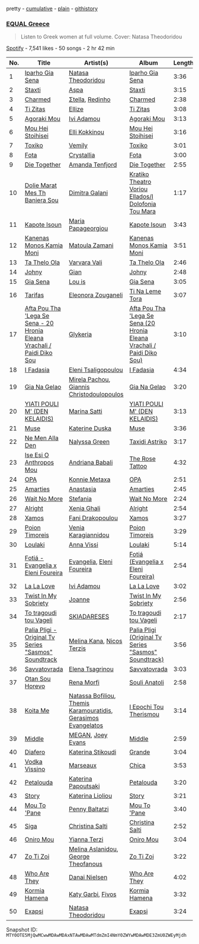 pretty - [cumulative](/playlists/cumulative/37i9dQZF1DX9H4ZHqhys8z.md) - [plain](/playlists/plain/37i9dQZF1DX9H4ZHqhys8z) - [githistory](https://github.githistory.xyz/mackorone/spotify-playlist-archive/blob/main/playlists/plain/37i9dQZF1DX9H4ZHqhys8z)

### [EQUAL Greece](https://open.spotify.com/playlist/37i9dQZF1DX9H4ZHqhys8z)

> Listen to Greek women at full volume\. Cover: Natasa Theodoridou

[Spotify](https://open.spotify.com/user/spotify) - 7,541 likes - 50 songs - 2 hr 42 min

| No. | Title | Artist(s) | Album | Length |
|---|---|---|---|---|
| 1 | [Iparho Gia Sena](https://open.spotify.com/track/5IGLonlYXv0TCsw0gHhqBr) | [Natasa Theodoridou](https://open.spotify.com/artist/4hw4chBwI0fvJltPiQxPPD) | [Iparho Gia Sena](https://open.spotify.com/album/4lkyzgLGV1SmJv0UW3Pw4h) | 3:36 |
| 2 | [Staxti](https://open.spotify.com/track/4JjDL9sz3rSXw21M6jxpKc) | [Aspa](https://open.spotify.com/artist/1dxuhrh05CDzJtEc9qEc3N) | [Staxti](https://open.spotify.com/album/61zuHp0O4Yg56XHAzNwp7s) | 3:15 |
| 3 | [Charmed](https://open.spotify.com/track/6F5jUW0lOVlCSvhCH0yl3f) | [Σtella](https://open.spotify.com/artist/2tBWWgGv7H5ymPtJrT1rNu), [Redinho](https://open.spotify.com/artist/72WcKL1SYgNzcNojYLFQsB) | [Charmed](https://open.spotify.com/album/3jfaxyujChdnrEbjYDaYax) | 2:38 |
| 4 | [Ti Zitas](https://open.spotify.com/track/357Ces27QaK6BQ3W6cZUeE) | [Ellize](https://open.spotify.com/artist/16NpduEB1MO70qblBBj3GH) | [Ti Zitas](https://open.spotify.com/album/1DuLi4qFncYBLF6vbc9ecX) | 3:08 |
| 5 | [Agoraki Mou](https://open.spotify.com/track/4iXXMc9qeUn8UEkBxXXgah) | [Ivi Adamou](https://open.spotify.com/artist/2arQ0lfcNGLrJOHoJksWOw) | [Agoraki Mou](https://open.spotify.com/album/0lodvTUdxhSVIOQSDFbWTG) | 3:13 |
| 6 | [Mou Hei Stoihisei](https://open.spotify.com/track/6eiAoSrSFQjoMTDTehpNEb) | [Elli Kokkinou](https://open.spotify.com/artist/3dHMnH9LXTSuhfdcWfjnoc) | [Mou Hei Stoihisei](https://open.spotify.com/album/4sSdeEkv7mOgeVO2b9Isiq) | 3:16 |
| 7 | [Toxiko](https://open.spotify.com/track/6GXNeAQpdl4GwCCVsn9pRS) | [Vemily](https://open.spotify.com/artist/2lMcQ9UrFLh8lfDkOAJKPs) | [Toxiko](https://open.spotify.com/album/6RMJxmT9jZbgfNBrsdAw4M) | 3:01 |
| 8 | [Fota](https://open.spotify.com/track/3IkF4P830qJjogSf39H3ED) | [Crystallia](https://open.spotify.com/artist/7EGpmVdibkfXUVtOW3bWPu) | [Fota](https://open.spotify.com/album/2zwMVRSNy7wI1e1ZD9h2p2) | 3:00 |
| 9 | [Die Together](https://open.spotify.com/track/35b0iM96Uid8KI5s83IEHM) | [Amanda Tenfjord](https://open.spotify.com/artist/187i912U6kpq0F0Z9uOVXr) | [Die Together](https://open.spotify.com/album/2wwjIcsUvhqDVJt95NrgQB) | 2:55 |
| 10 | [Dolie Marat Mes Th Baniera Sou](https://open.spotify.com/track/5Pm4jxOY61zJJB8enRjXeZ) | [Dimitra Galani](https://open.spotify.com/artist/3nV0kq59WJOJRLNWpFR1m6) | [Kratiko Theatro Voriou Ellados/I Dolofonia Tou Mara](https://open.spotify.com/album/5jQUR0jTmVe4t1LC2V2giA) | 1:17 |
| 11 | [Kapote Isoun](https://open.spotify.com/track/5nSzaBRnvX3RzFoLIf0WK2) | [Maria Papageorgiou](https://open.spotify.com/artist/3WQuwa7Flok3CNsMTia7oK) | [Kapote Isoun](https://open.spotify.com/album/36ZIELgJ7ly9hHSBe2pr2i) | 3:43 |
| 12 | [Kanenas Monos Kamia Moni](https://open.spotify.com/track/6Y43IQJy8kf2hnL5Y6nltL) | [Matoula Zamani](https://open.spotify.com/artist/7nnEkZXiwEpKY4VAoNmc2f) | [Kanenas Monos Kamia Moni](https://open.spotify.com/album/1owA3SIf20Xlm8nHByCDgv) | 3:51 |
| 13 | [Ta Thelo Ola](https://open.spotify.com/track/5sjW1JgmGlxERfNZG4UpxU) | [Varvara Vali](https://open.spotify.com/artist/3hK7M959CIKBaUm6eRWvua) | [Ta Thelo Ola](https://open.spotify.com/album/2MDIwQaGyKBN4K23rcSsix) | 2:46 |
| 14 | [Johny](https://open.spotify.com/track/72VRTJejma0vLpj2zdpjI4) | [Gian](https://open.spotify.com/artist/4ZMIoUwVwn8U5mEEaqgSNW) | [Johny](https://open.spotify.com/album/1fW8LRviqkUS8opzdTYdPN) | 2:48 |
| 15 | [Gia Sena](https://open.spotify.com/track/4GVMbU30hEvSB9Qp1ZZUH3) | [Lou is](https://open.spotify.com/artist/5ZWqX5ZxSfqn2fUk6rikvo) | [Gia Sena](https://open.spotify.com/album/0ytAPwutgIpv1WA2uJIJbr) | 3:05 |
| 16 | [Tarifas](https://open.spotify.com/track/4fdB71mBu6UB79zN7CImN3) | [Eleonora Zouganeli](https://open.spotify.com/artist/0vLoXqcGEpgOgmCYshRsKt) | [Ti Na Leme Tora](https://open.spotify.com/album/4sC21vNho56AL9acrSHuES) | 3:07 |
| 17 | [Afta Pou Tha 'Lega Se Sena \- 20 Hronia Eleana Vrachali / Paidi Diko Sou](https://open.spotify.com/track/6hFjuWrdmZcDzOIB56Q0tp) | [Glykeria](https://open.spotify.com/artist/0GBKwLQdkZ6tml0ssOSQ4f) | [Afta Pou Tha 'Lega Se Sena \(20 Hronia Eleana Vrachali / Paidi Diko Sou\)](https://open.spotify.com/album/2FDMdpe4xvgxuDLxuZ5qx6) | 3:10 |
| 18 | [I Fadasia](https://open.spotify.com/track/2RZmlEWrDm5vjaDDko6uon) | [Eleni Tsaligopoulou](https://open.spotify.com/artist/3Gk7fuRSYuQWqXGhRGPsG4) | [I Fadasia](https://open.spotify.com/album/2uPyBJ3px9JTnVujWUCXPp) | 4:34 |
| 19 | [Gia Na Gelao](https://open.spotify.com/track/2UcqCJGicZTCxJrlklwE5r) | [Mirela Pachou](https://open.spotify.com/artist/3jO73k7LFPB7hm2KtYRh2M), [Giannis Christodoulopoulos](https://open.spotify.com/artist/1xtAhHlKUzJoWmtdWVKw4P) | [Gia Na Gelao](https://open.spotify.com/album/6zvrNti88xM3m66kHzkCzc) | 3:20 |
| 20 | [YIATI POULI M' \(DEN KELAIDIS\)](https://open.spotify.com/track/6kSweWKTZOF2oorQ7V5jNX) | [Marina Satti](https://open.spotify.com/artist/2W4apaxME2OLw8qqhZK7aJ) | [YIATI POULI M' \(DEN KELAIDIS\)](https://open.spotify.com/album/6oomBcZTbG7cYEl66oY1Gq) | 3:13 |
| 21 | [Muse](https://open.spotify.com/track/0JjPcjJywGHSzn5IMoYClJ) | [Katerine Duska](https://open.spotify.com/artist/40tNdcLMkz7RoHcykLSNwB) | [Muse](https://open.spotify.com/album/59npfFu8RSyFSWMyQNXmeP) | 3:36 |
| 22 | [Ne Men Alla Den](https://open.spotify.com/track/5sUR273OqDdFuzaz1EoX6U) | [Nalyssa Green](https://open.spotify.com/artist/68PM4Vpd3dwIQfEd2z1mZY) | [Taxidi Astriko](https://open.spotify.com/album/2hIcrz91mewNvDufxl5y6r) | 3:17 |
| 23 | [Ise Esi O Anthropos Mou](https://open.spotify.com/track/2n2QGDf6iUmkGCQe8ZS2TH) | [Andriana Babali](https://open.spotify.com/artist/0jctFutxWwbuucO1HRhNgk) | [The Rose Tattoo](https://open.spotify.com/album/33FP2iVynQK0TJLoc9oSt1) | 4:32 |
| 24 | [OPA](https://open.spotify.com/track/5dTMzCExsJPKiwjW8ETSTr) | [Konnie Metaxa](https://open.spotify.com/artist/0GfvPNhmQLzmbqHYZfoyos) | [OPA](https://open.spotify.com/album/0K8QDOXhdL7qHlPz7L7irQ) | 2:51 |
| 25 | [Amarties](https://open.spotify.com/track/7AaxFtkinG6n5fw6ZUuxHE) | [Anastasia](https://open.spotify.com/artist/2FTua3TeIGnmQQrN80DinP) | [Amarties](https://open.spotify.com/album/0NkYD3ByHYn3i0iTMPzHHu) | 2:45 |
| 26 | [Wait No More](https://open.spotify.com/track/2RL7cyEnYih7ijPyFKrvOu) | [Stefania](https://open.spotify.com/artist/0HZUhj5PZHzHMWSI4s8rOQ) | [Wait No More](https://open.spotify.com/album/7jE8K2wH3tBBGSXJhfa5lb) | 2:24 |
| 27 | [Alright](https://open.spotify.com/track/5QLUskZ5ufEH6HTcnHgOvB) | [Xenia Ghali](https://open.spotify.com/artist/4iw0Pf0ZeTekpc6yqlGKYE) | [Alright](https://open.spotify.com/album/3e64SvlCfAsnTL4dVz2T7C) | 2:54 |
| 28 | [Xamos](https://open.spotify.com/track/340mjrAt2nnKPVr7mGgmnF) | [Fani Drakopoulou](https://open.spotify.com/artist/5AZEySJDP1cM2lSE4gmNfX) | [Xamos](https://open.spotify.com/album/1cGIhaWkSSJufEesb4W8da) | 3:27 |
| 29 | [Poion Timoreis](https://open.spotify.com/track/3mZLM5JOymszDlhhRpdvXx) | [Venia Karagiannidou](https://open.spotify.com/artist/0KTTYuJu6boRrsaA7kVtAR) | [Poion Timoreis](https://open.spotify.com/album/4WQfBFhP3LAZZ3boRrgrQN) | 3:29 |
| 30 | [Loulaki](https://open.spotify.com/track/0Ef2p9uLJoKRIzq6khz70s) | [Anna Vissi](https://open.spotify.com/artist/3qg78GGGWP04yTv0ZQMsXl) | [Loulaki](https://open.spotify.com/album/2AOsWsylidQFWKNds7eSnp) | 5:14 |
| 31 | [Fotiá \- Evangelia x Eleni Foureira](https://open.spotify.com/track/6s21oobR6fHbSNVViAzwBt) | [Evangelia](https://open.spotify.com/artist/3J7SI1JrZt43ZBlH24IqCK), [Eleni Foureira](https://open.spotify.com/artist/39E15l8zeCDYpSZwFNX4G2) | [Fotiá \(Evangelia x Eleni Foureira\)](https://open.spotify.com/album/4jDchGBgtx772BlfW931iP) | 2:54 |
| 32 | [La La Love](https://open.spotify.com/track/3rhnT5RoN7bvPUpMHt1aM9) | [Ivi Adamou](https://open.spotify.com/artist/2arQ0lfcNGLrJOHoJksWOw) | [La La Love](https://open.spotify.com/album/6xJymtqqQWpwKmJzIies07) | 3:02 |
| 33 | [Twist In My Sobriety](https://open.spotify.com/track/1Xbu8uVqPQvR0wI0XXXtoC) | [Joanne](https://open.spotify.com/artist/75z1OhYtUgB075L3zyMfFH) | [Twist In My Sobriety](https://open.spotify.com/album/4TzoPTNMb4lSaIxTs9CEOn) | 2:56 |
| 34 | [To tragoudi tou Vageli](https://open.spotify.com/track/7gXHDD6FqwUVsybycAbyJB) | [SKIADARESES](https://open.spotify.com/artist/3ZUI362BbNMdNjI3GiGMPo) | [To tragoudi tou Vageli](https://open.spotify.com/album/7jrugBUfEdbEA8IIpfoNst) | 2:17 |
| 35 | [Palia Pligi \- Original Tv Series "Sasmos" Soundtrack](https://open.spotify.com/track/1TTbdZFPGr9HPI3bpYKPOo) | [Melina Kana](https://open.spotify.com/artist/77Guu62HL3rXrjqYJKhyVT), [Nicos Terzis](https://open.spotify.com/artist/2eHBk2XpfdzxdHytj6oK9j) | [Palia Pligi \(Original Tv Series "Sasmos" Soundtrack\)](https://open.spotify.com/album/7ALslO5cOYArHie3y7SVTY) | 3:56 |
| 36 | [Savvatovrada](https://open.spotify.com/track/3xBhplDzLDMJxxmUrIJgjb) | [Elena Tsagrinou](https://open.spotify.com/artist/4TgsxeFPNtkZ5lneq9AceU) | [Savvatovrada](https://open.spotify.com/album/3SELPNptUHterDArBg1EKt) | 3:03 |
| 37 | [Otan Sou Horevo](https://open.spotify.com/track/5yDKBJeLoBdRFcSClgSwiR) | [Rena Morfi](https://open.spotify.com/artist/35QNo6nfps7vs25jpz5jl1) | [Souli Anatoli](https://open.spotify.com/album/5lXcYIpESR1jvf8nFauBcu) | 2:58 |
| 38 | [Koita Me](https://open.spotify.com/track/4CjX0qOTvodVLdeiHIyD0Q) | [Natassa Bofiliou](https://open.spotify.com/artist/3ujPrFnLXVgRRelOhW1E2t), [Themis Karamouratidis](https://open.spotify.com/artist/0EIcylomMbDZeLPBCy1z3b), [Gerasimos Evangelatos](https://open.spotify.com/artist/3FOcz0CoQjXRhfnKLqrXQq) | [I Epochi Tou Therismou](https://open.spotify.com/album/0iy3DOkcC6tZrZxPs5u4Eo) | 3:14 |
| 39 | [Middle](https://open.spotify.com/track/2VsGOWPhzytBP7HIJn4mS5) | [MEGAN](https://open.spotify.com/artist/0EfzL1srRPrCHLGmvJX30x), [Joey Evans](https://open.spotify.com/artist/2KUhRrZ8gyki8zG4HJFDjN) | [Middle](https://open.spotify.com/album/7mhcUjtHuwZ9cUpUzp6Paz) | 2:59 |
| 40 | [Diafero](https://open.spotify.com/track/5iMzMIurJXJpehEJMgIcIU) | [Katerina Stikoudi](https://open.spotify.com/artist/1Vt08HlFmHOFcUO4PCqP44) | [Grande](https://open.spotify.com/album/3lr7FDjfQm9sd1lp0RtItm) | 3:04 |
| 41 | [Vodka Vissino](https://open.spotify.com/track/32pGx4BcNxv16Xtj2vHMsV) | [Marseaux](https://open.spotify.com/artist/6hyFvbMnKrLVujJZnovsWz) | [Chica](https://open.spotify.com/album/47NOrUHeB9XJOGR26XxamC) | 3:53 |
| 42 | [Petalouda](https://open.spotify.com/track/0zrNr0xiEkxSpfIECYMkjy) | [Katerina Papoutsaki](https://open.spotify.com/artist/4Mla1mIYdNJkAKTbsltORQ) | [Petalouda](https://open.spotify.com/album/2lXBiIwcCUNwGHdIcXg2SW) | 3:20 |
| 43 | [Story](https://open.spotify.com/track/7b1ar2smRNueYvTtluQF44) | [Katerina Lioliou](https://open.spotify.com/artist/6vgi3CIDWWdGEGJ6NMgQdD) | [Story](https://open.spotify.com/album/71jEPw5AUEKRmU15vvDLNJ) | 3:21 |
| 44 | [Mou To 'Pane](https://open.spotify.com/track/07Ip4OtiXawg1SoBKR6ZRp) | [Penny Baltatzi](https://open.spotify.com/artist/0xP7gTMFElcSoYxVSdqFWz) | [Mou To 'Pane](https://open.spotify.com/album/6s6xfiG8az2gaN7Uh4FbVr) | 3:40 |
| 45 | [Siga](https://open.spotify.com/track/62DTRjyInw978MmEsz2CuG) | [Christina Salti](https://open.spotify.com/artist/6l0GQT49HC5pM3Y2TZSLRr) | [Christina Salti](https://open.spotify.com/album/3mzBRbzaf8rbfurToVDFSc) | 2:52 |
| 46 | [Oniro Mou](https://open.spotify.com/track/6mbGnGMvppXe4effSc7mQv) | [Yianna Terzi](https://open.spotify.com/artist/6jyr8jHac3RvXIltjYqVJi) | [Oniro Mou](https://open.spotify.com/album/0Z76uqpegG7GkNNpB3YDPk) | 3:04 |
| 47 | [Zo Ti Zoi](https://open.spotify.com/track/0qwTFZQJ6W1V2PeUTcNVIY) | [Melina Aslanidou](https://open.spotify.com/artist/0q6umZk2e14mheMLEQLFCJ), [George Theofanous](https://open.spotify.com/artist/1rNn8vt3hmIxbDuqMVzXpA) | [Zo Ti Zoi](https://open.spotify.com/album/1irjXrOMLE9E7dlozwAq1K) | 3:22 |
| 48 | [Who Are They](https://open.spotify.com/track/5R4ByJnuX8FqBEnH7zq4rD) | [Danai Nielsen](https://open.spotify.com/artist/1V81ZJyFmiadP8c8ra4kDa) | [Who Are They](https://open.spotify.com/album/4nsrfHKmnYyS7iUa3MqVQx) | 4:02 |
| 49 | [Kormia Hamena](https://open.spotify.com/track/1JDNRquIyufTR4MaVZG27d) | [Katy Garbi](https://open.spotify.com/artist/6EdXBTjIDwu5aYv4U3K8TI), [Fivos](https://open.spotify.com/artist/6oPdbhVPYRzZHogCSIoJAJ) | [Kormia Hamena](https://open.spotify.com/album/6kEuOVwQEdehvWxDxT9zjH) | 3:32 |
| 50 | [Exapsi](https://open.spotify.com/track/6Gakwv04dz2n2zqBAdoDHI) | [Natasa Theodoridou](https://open.spotify.com/artist/4hw4chBwI0fvJltPiQxPPD) | [Exapsi](https://open.spotify.com/album/18A5E7hggyRTaZ8TILizq7) | 3:24 |

Snapshot ID: `MTY0OTE5MjQwMCwwMDAwMDAxNTAwMDAwMTdmZmI4NmY0ZWYwMDAwMDE3ZmU0ZWEyMjdh`
